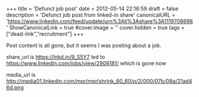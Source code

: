 +++
title = 'Defunct job post'
date = 2012-05-14 22:16:59
draft = false
description = 'Defunct job post from linked-in share'
canonicalURL = 'https://www.linkedin.com/feed/update/urn%3Ali%3Ashare%3A1119708698'
ShowCanonicalLink = true
#cover.image = ''
cover.hidden = true
tags = ["dead-link","recruitment"]
+++

Post content is all gone, but it seems I was posting about a job.

share_url is https://lnkd.in/9_S5Y7 led to https://www.linkedin.com/jobs/view/2909181/ which is gone now

media_url is http://media01.linkedin.com/mpr/mpr/shrink_60_60/p/2/000/07b/08a/21ad46d.png


